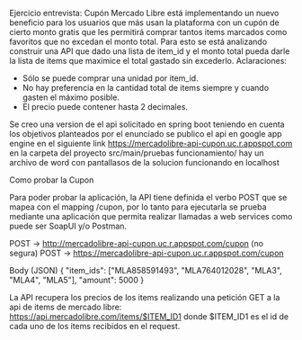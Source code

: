 Ejercicio entrevista: Cupón
Mercado Libre está implementando un nuevo beneficio para los usuarios que más usan la
plataforma con un cupón de cierto monto gratis que les permitirá comprar tantos items
marcados como favoritos que no excedan el monto total. Para esto se está analizando
construir una API que dado una lista de item_id y el monto total pueda darle la lista de items
que maximice el total gastado sin excederlo.
Aclaraciones:
- Sólo se puede comprar una unidad por item_id.
- No hay preferencia en la cantidad total de items siempre y cuando gasten el máximo
posible.
- El precio puede contener hasta 2 decimales.

Se creo una version de el api solicitado en spring boot teniendo en cuenta los objetivos planteados por el enunciado
se publico el api en google app engine en el siguiente link https://mercadolibre-api-cupon.uc.r.appspot.com
en la carpeta del proyecto src/main/pruebas funcionamiento/
hay un archivo de word con pantallasos de la solucion funcionando en localhost

Como probar la Cupon

Para poder probar la aplicación, la API tiene definida el verbo POST que se mapea con el mapping /cupon, por lo tanto para ejecutarla
se prueba mediante una aplicación que permita realizar llamadas a web services como puede ser SoapUI y/o Postman.

POST -> http://mercadolibre-api-cupon.uc.r.appspot.com/cupon (no segura)
POST -> https://mercadolibre-api-cupon.uc.r.appspot.com/cupon

Body (JSON)
{
"item_ids": ["MLA858591493", "MLA764012028", "MLA3", "MLA4", "MLA5"],
"amount": 5000
}

La API recupera los precios de los items realizando una petición GET a la api de items de mercado libre: https://api.mercadolibre.com/items/$ITEM_ID1 donde $ITEM_ID1 es el id de cada uno de los items recibidos en el request.
